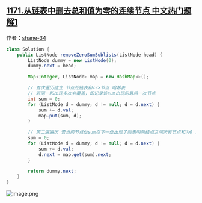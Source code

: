 ## [1171.从链表中删去总和值为零的连续节点 中文热门题解1](https://leetcode.cn/problems/remove-zero-sum-consecutive-nodes-from-linked-list/solutions/100000/java-hashmap-liang-ci-bian-li-ji-ke-by-shane-34)

作者：[shane-34](https://leetcode.cn/u/shane-34)
```Java
class Solution {
    public ListNode removeZeroSumSublists(ListNode head) {
        ListNode dummy = new ListNode(0);
        dummy.next = head;

        Map<Integer, ListNode> map = new HashMap<>();

        // 首次遍历建立 节点处链表和<->节点 哈希表
        // 若同一和出现多次会覆盖，即记录该sum出现的最后一次节点
        int sum = 0;
        for (ListNode d = dummy; d != null; d = d.next) {
            sum += d.val;
            map.put(sum, d);
        }

        // 第二遍遍历 若当前节点处sum在下一处出现了则表明两结点之间所有节点和为0 直接删除区间所有节点
        sum = 0;
        for (ListNode d = dummy; d != null; d = d.next) {
            sum += d.val;
            d.next = map.get(sum).next;
        }

        return dummy.next;
    }
}
```
![image.png](https://pic.leetcode-cn.com/14b65bb30c8a6dc8ac20ddb63b3b59bbb63c942cf57201cb439137dc91ffd697-image.png)
